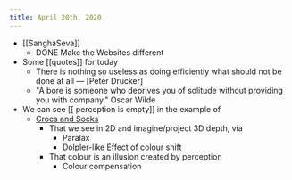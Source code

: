 ```yaml
---
title: April 20th, 2020
---
```


- [[SanghaSeva]]
    - DONE Make the Websites different
- Some [[quotes]] for today
    - There is nothing so useless as doing efficiently what should not be done at all — [Peter Drucker]
    - "A bore is someone who deprives you of solitude without providing you with company." Oscar Wilde
- We can see [[ perception is empty]] in the example of
    - [Crocs and Socks](https://youarenotsosmart.com/2020/03/25/yanss-175-how-socks-and-crocs-reveal-the-science-behind-why-we-can-share-an-opinion-about-something-that-doesnt-feel-like-an-opinion/)
        - That we see in 2D and imagine/project 3D depth, via
            - Paralax
            - Dolpler-like Effect of colour shift
        - That colour is an illusion created by perception
            - Colour compensation